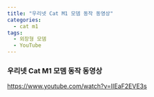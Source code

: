 ```yaml
---
title: "우리넷 Cat M1 모뎀 동작 동영상"
categories:
  - cat m1
tags:
  - 외장형 모뎀
  - YouTube
---
```



### 우리넷 Cat M1 모뎀 동작 동영상

https://www.youtube.com/watch?v=IIEaF2EVE3s

